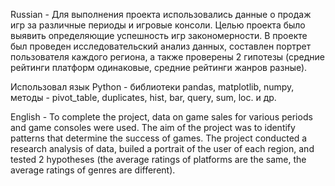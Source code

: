 Russian - Для выполнения проекта использовались данные о продаж игр за различные периоды и игровые консоли. Целью проекта было выявить определяющие успешность игр закономерности. В проекте был проведен исследовательский анализ данных, составлен портрет пользователя каждого региона, а также проверены 2 гипотезы (средние рейтинги платформ одинаковые, средние рейтинги жанров разные).

Использовал язык Python - библиотеки pandas, matplotlib, numpy, методы - pivot_table, duplicates, hist, bar, query, sum, loc. и др.

English - To complete the project, data on game sales for various periods and game consoles were used. The aim of the project was to identify patterns that determine the success of games. The project conducted a research analysis of data, builed a portrait of the user of each region, and tested 2 hypotheses (the average ratings of platforms are the same, the average ratings of genres are different).
